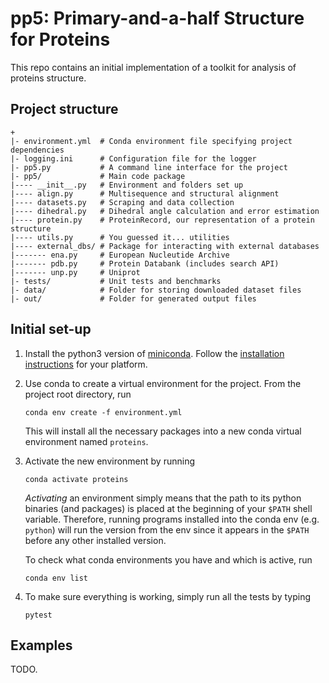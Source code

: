 # pp5: Primary-and-a-half Structure for Proteins

This repo contains an initial implementation of a toolkit for analysis
of proteins structure.

## Project structure

```
+
|- environment.yml  # Conda environment file specifying project dependencies
|- logging.ini      # Configuration file for the logger
|- pp5.py           # A command line interface for the project
|- pp5/             # Main code package
|---- __init__.py   # Environment and folders set up
|---- align.py      # Multisequence and structural alignment
|---- datasets.py   # Scraping and data collection
|---- dihedral.py   # Dihedral angle calculation and error estimation
|---- protein.py    # ProteinRecord, our representation of a protein structure
|---- utils.py      # You guessed it... utilities
|---- external_dbs/ # Package for interacting with external databases
|------- ena.py     # European Nucleutide Archive
|------- pdb.py     # Protein Databank (includes search API)
|------- unp.py     # Uniprot
|- tests/           # Unit tests and benchmarks
|- data/            # Folder for storing downloaded dataset files
|- out/             # Folder for generated output files
```

## Initial set-up

1. Install the python3 version of [miniconda](https://conda.io/miniconda.html).
   Follow the [installation instructions](https://docs.conda.io/projects/conda/en/latest/user-guide/install/index.html)
   for your platform.
2. Use conda to create a virtual environment for the project.
   From the project root directory, run
   ```shell
   conda env create -f environment.yml
   ```
   This will install all the necessary packages into a new conda virtual
   environment named `proteins`.
3. Activate the new environment by running
   ```shell
   conda activate proteins
   ```
   *Activating* an environment simply means that the path to its python binaries
   (and packages) is placed at the beginning of your `$PATH` shell variable.
   Therefore, running programs installed into the conda env (e.g. `python`) will
   run the version from the env since it appears in the `$PATH` before any other
   installed version.
   
   To check what conda environments you have and which is active, run
   ```shell
   conda env list
   ```
4. To make sure everything is working, simply run all the tests by typing
    ```shell
    pytest
    ```
   
## Examples

TODO.
